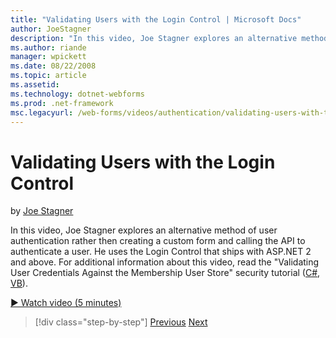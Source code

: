 ```yaml
---
title: "Validating Users with the Login Control | Microsoft Docs"
author: JoeStagner
description: "In this video, Joe Stagner explores an alternative method of user authentication rather then creating a custom form and calling the API to authenticate a use..."
ms.author: riande
manager: wpickett
ms.date: 08/22/2008
ms.topic: article
ms.assetid: 
ms.technology: dotnet-webforms
ms.prod: .net-framework
msc.legacyurl: /web-forms/videos/authentication/validating-users-with-the-login-control
---
```

Validating Users with the Login Control
====================
by [Joe Stagner](https://github.com/JoeStagner)

In this video, Joe Stagner explores an alternative method of user authentication rather then creating a custom form and calling the API to authenticate a user. He uses the Login Control that ships with ASP.NET 2 and above. For additional information about this video, read the "Validating User Credentials Against the Membership User Store" security tutorial ([C#](../../overview/older-versions-security/membership/validating-user-credentials-against-the-membership-user-store-cs.md), [VB](../../overview/older-versions-security/membership/validating-user-credentials-against-the-membership-user-store-vb.md)).

[&#9654; Watch video (5 minutes)](https://channel9.msdn.com/Blogs/ASP-NET-Site-Videos/validating-users-with-the-login-control)

>[!div class="step-by-step"] [Previous](validating-users-manually.md) [Next](adding-users-to-your-membership-system.md)